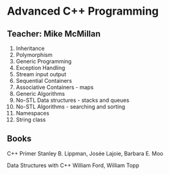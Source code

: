 # Advanced C++ Programming

## Teacher: Mike McMillan

01. Inheritance
02. Polymorphism
03. Generic Programming
04. Exception Handling
05. Stream input output
06. Sequential Containers
07. Associative Containers - maps
08. Generic Algorithms
09. No-STL Data structures - stacks and queues
10. No-STL Algorithms - searching and sorting
11. Namespaces
12. String class

## Books

C++ Primer
Stanley B. Lippman, Josée Lajoie, Barbara E. Moo

Data Structures with C++
William Ford, William Topp 